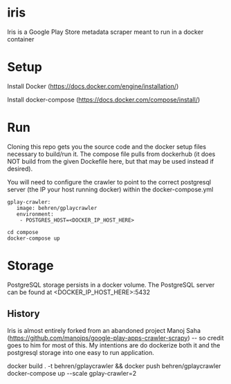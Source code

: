 # iris
Iris is a Google Play Store metadata scraper meant to run in a docker container

# Setup
Install Docker (https://docs.docker.com/engine/installation/)

Install docker-compose (https://docs.docker.com/compose/install/)


# Run

Cloning this repo gets you the source code and the docker setup files necessary to build/run it. The compose file pulls from dockerhub (it does NOT build from the given Dockefile here, but that may be used instead if desired).


You will need to configure the crawler to point to the correct postgresql server (the IP your host running docker) within the docker-compose.yml

```
gplay-crawler:
   image: behren/gplaycrawler
   environment:
    - POSTGRES_HOST=<DOCKER_IP_HOST_HERE>
```

```
cd compose
docker-compose up
```

# Storage

PostgreSQL storage persists in a docker volume.  The PostgreSQL server can be found at <DOCKER_IP_HOST_HERE>:5432

## History
Iris is almost entirely forked from an abandoned project Manoj Saha (https://github.com/manojps/google-play-apps-crawler-scrapy) -- so credit goes to him for most of this.  My intentions are do dockerize both it and the postgresql storage into one easy to run application.

docker build . -t behren/gplaycrawler && docker push behren/gplaycrawler
docker-compose up --scale gplay-crawler=2
